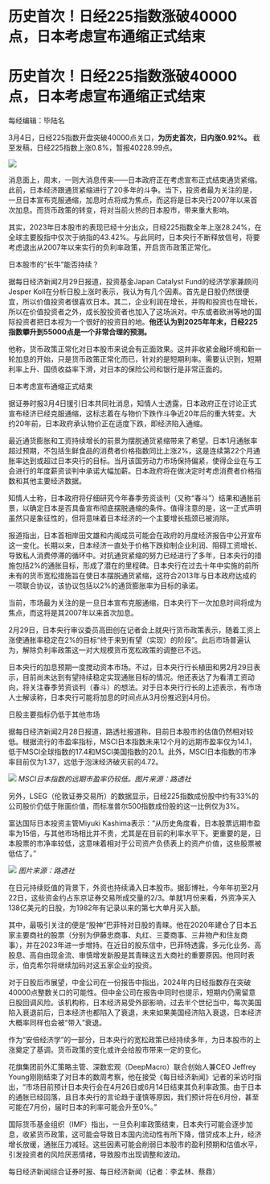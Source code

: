 # 历史首次！日经225指数涨破40000点，日本考虑宣布通缩正式结束

# 历史首次！日经225指数涨破40000点，日本考虑宣布通缩正式结束

每经编辑：毕陆名

3月4日，日经225指数开盘突破40000点关口，**为历史首次，日内涨0.92%。** 截至发稿，日经225指数上涨0.8%，暂报40228.99点。

![](https://inews.gtimg.com/om_bt/OBPEOm1DQ2-DJekrXBm_Ttvo5dP4JrRjngB17XakvqWA8AA/1000)

消息面上，周末，一则大消息传来——日本政府正在考虑宣布正式结束通货紧缩。此前，日本经济跟通货紧缩进行了20多年的斗争。当下，投资者最为关注的是，一旦日本宣布克服通缩，加息时点将成为焦点，而这将是日本央行2007年以来首次加息。而货币政策的转变，将对当前火热的日本股市，带来重大影响。

其实，2023年日本股市的表现已经十分出众，日经225指数全年上涨28.24%，在全球主要股指中仅次于纳指的43.42%。与此同时，日本央行不断释放信号，将要考虑退出从2007年以来实行的负利率政策，开启货币政策正常化。

日本股市的“长牛”能否持续？

据每日经济新闻2月29日报道，投资基金Japan Catalyst Fund的经济学家兼顾问Jesper
Koll在分析日股上涨时表示，我认为有几个因素。首先是日股仍然很便宜，所以价值投资者很喜欢日本。其二，企业利润在增长，并购和投资也在增长，所以在价值投资者之外，成长股投资者也加入了这场派对。中东或者欧洲等地的国际投资者把日本视为一个很好的投资目的地。**他还认为到2025年年末，日经225指数攀升到55000点是一个非常合理的预测。**

他称，货币政策正常化对日本股市来说会有正面效果。这并非收紧金融环境和新一轮加息的开始，只是货币政策正常化而已，针对的是短期利率。需要认识到，短期利率上升、国债收益率下滑，对日本的保险公司和银行是非常正面的。

日本考虑宣布通缩正式结束

据证券时报3月4日援引日本共同社消息，知情人士透露，日本政府正在讨论正式宣布经济已经克服通缩，这标志着在与物价下跌作斗争近20年后的重大转变。大约20年前，日本政府承认物价正在适度下跌，即经济陷入通缩。

最近通货膨胀和工资持续增长的前景为摆脱通货紧缩带来了希望。日本1月通胀率超过预期，不包括生鲜食品的消费者价格指数同比上涨2%，这是连续第22个月通胀率达到或超过日本央行的目标。当月该国劳动力市场保持偏紧，使得企业在与工会进行的年度薪资谈判中承诺大幅加薪。日本政府将在做决定时考虑消费者价格指数和其他主要经济数据。

知情人士称，日本政府将仔细研究今年春季劳资谈判（又称“春斗”）结果和通胀前景，以确定日本是否具备宣布彻底摆脱通缩的条件。值得注意的是，这一正式声明虽然只是象征性的，但将意味着日本经济的一个主要增长瓶颈已被消除。

报道指出，日本首相岸田文雄和内阁成员可能会在政府的月度经济报告中公开宣布这一变化。长期以来，日本经济一直处于价格下跌抑制企业利润、阻碍工资增长、导致私人消费停滞的循环中。对抗通货紧缩的努力已经进行了多年，日本央行的措施包括2%的通胀目标，形成了潜在的里程碑。日本央行在过去十年中实施的前所未有的货币宽松措施旨在使日本摆脱通货紧缩，这符合2013年与日本政府达成的一项联合协议，该协议包括以2%的通货膨胀率为目标的承诺。

当前，市场最为关注的是一旦日本宣布克服通缩，日本央行下一次加息时间将成为焦点，而这将是其2007年以来首次加息。

2月29日，日本央行审议委员高田创在记者会上就央行货币政策表示，随着工资上涨使通胀率稳定在2%的目标“终于来到有望（实现）的阶段”。此后市场普遍认为，解除负利率政策这一对大规模货币宽松政策的调整已不远。

日本央行的加息预期一度搅动资本市场。不过，日本央行行长植田和男2月29日表示，目前尚未达到有望持续稳定实现通胀目标的情况。他还表达了为看清工资动向，将关注春季劳资谈判（春斗）的想法。对于日本央行行长的上述表示，有市场人士解读称，日本央行可能将加息的时间点从3月份推迟到4月份。

日股主要指标仍低于其他市场

据每日经济新闻2月28日报道，路透社报道称，目前日本股市的估值仍然相对较低。根据流行的市盈率指标，MSCI日本指数未来12个月的远期市盈率仅为14.1，低于MSCI全球指数的17.4和MSCI美国指数的20.1。此外，MSCI日本指数的市净率目前仅为1.37，远低于泡沫经济破灭前的4.72。

![](https://inews.gtimg.com/om_bt/Oa1BdInkRuzVuNavmW85u5iUHL5kuJkS1k1dX_lmaByyIAA/1000)
_MSCI日本指数的远期市盈率仍较低。图片来源：路透社_

另外，LSEG（伦敦证券交易所）的数据显示，日经225指数成份股中约有33%的公司股价仍低于账面价值，而标准普尔500指数成份股的这一比例仅为3%。

富达国际日本投资主管Miyuki
Kashima表示：“从历史角度看，日本股票远期市盈率为15倍，与其他市场相比并不贵，尤其是在目前的利率水平下。更重要的是，日本股票的市净率较低，这意味着相对于公司资产负债表上的资产价值，这些股票被低估了。”

![](https://inews.gtimg.com/om_bt/Oij9XZq4X4fq6cmhvGnuiuoMntzhGh_wW_9vUzOot0yuwAA/1000)
_图片来源：路透社_

在日元持续贬值的背景下，外资也持续涌入日本股市。据彭博社，今年年初至2月22日，这些资金约占东京证券交易所成交量的2/3。单就1月份来看，外资净买入138亿美元的日股，为1982年有记录以来的第七大单月买入额。

其中，最吸引关注的便是“股神”巴菲特对日股的青睐。他在2020年建仓了日本五家主要商社的股票（分别为伊藤忠商事、丸红、三菱商事、三井物产和住友商事），并在2023年进一步增持。在近日的股东信中，巴菲特透露，多元化业务、高股息、高自由现金流、审慎增发新股是其青睐这五大商社的重要原因。他同时表示，伯克希尔将继续加码对这五家企业的投资。

对于日股后市展望，中金公司在一份报告中指出，2024年内日经指数存在突破40000点整数关口的可能性。但中金公司在报告中同时也提示，短期内仍需留意日股回调风险。该机构称，日本经济易受外部影响，过去半个世纪当中，每次美国陷入衰退前后，日本经济也都陷入了衰退，未来如果美国经济陷入衰退，日本经济大概率同样也会被“带入”衰退。

作为“安倍经济学”的一部分，日本央行的宽松政策已经持续多年，为日本股市的上涨奠定了基调。货币政策的变化或许会给股市带来一定的变化。

花旗集团前外汇策略主管、深数宏观（DeepMacro）联合创始人兼CEO Jeffrey
Young刚刚结束了对日本的数周考察，他在接受《每日经济新闻》记者的采访时指出，“市场目前预计日本央行会在4月26日或6月14日结束其负利率政策。由于日本的通胀已经回落，且日本央行的言论趋于谨慎等原因，我们预计将在6月份，甚至可能在7月份，届时日本的利率可能会升至0%。”

国际货币基金组织（IMF）指出，一旦负利率政策结束，日本央行可能会逐步加息，收紧货币政策，这可能会导致日本国内流动性有所下降，借贷成本上升，经济增长放缓，通胀压力减轻。这些因素可能会削弱日本股市的盈利预期和估值水平，引发投资者的风险厌恶情绪，导致股市出现调整和波动。

每日经济新闻综合证券时报、每日经济新闻（记者：李孟林、蔡鼎）

